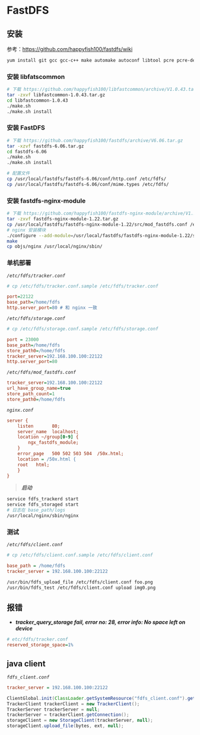 # FastDFS

## 安装

参考：https://github.com/happyfish100/fastdfs/wiki

```bash
yum install git gcc gcc-c++ make automake autoconf libtool pcre pcre-devel zlib zlib-devel openssl-devel wget vim -y
```

### 安装 libfatscommon

```bash
# 下载 https://github.com/happyfish100/libfastcommon/archive/V1.0.43.tar.gz
tar -zxvf libfastcommon-1.0.43.tar.gz
cd libfastcommon-1.0.43
./make.sh
./make.sh install
```

### 安装 FastDFS

```bash
# 下载 https://github.com/happyfish100/fastdfs/archive/V6.06.tar.gz
tar -xzvf fastdfs-6.06.tar.gz
cd fastdfs-6.06
./make.sh
./make.sh install

# 配置文件
cp /usr/local/fastdfs/fastdfs-6.06/conf/http.conf /etc/fdfs/
cp /usr/local/fastdfs/fastdfs-6.06/conf/mime.types /etc/fdfs/
```

### 安装 fastdfs-nginx-module

```bash
# 下载 https://github.com/happyfish100/fastdfs-nginx-module/archive/V1.22.tar.gz
tar -zxvf fastdfs-nginx-module-1.22.tar.gz
cp /usr/local/fastdfs/fastdfs-nginx-module-1.22/src/mod_fastdfs.conf /etc/fdfs/
# nginx 安装模块
./configure --add-module=/usr/local/fastdfs/fastdfs-nginx-module-1.22/src/
make
cp objs/nginx /usr/local/nginx/sbin/
```

### 单机部署

*`/etc/fdfs/tracker.conf`*

```ini
# cp /etc/fdfs/tracker.conf.sample /etc/fdfs/tracker.conf

port=22122
base_path=/home/fdfs
http.server_port=80 # 和 nginx 一致
```

*`/etc/fdfs/storage.conf`*

```ini
# cp /etc/fdfs/storage.conf.sample /etc/fdfs/storage.conf

port = 23000
base_path=/home/fdfs
store_path0=/home/fdfs
tracker_server=192.168.100.100:22122
http.server_port=80
```

*`/etc/fdfs/mod_fastdfs.conf`*

```ini
tracker_server=192.168.100.100:22122
url_have_group_name=true
store_path_count=1
store_path0=/home/fdfs
```

*`nginx.conf`*

```ini
server {
    listen       80;
    server_name  localhost;
    location ~/group[0-9] {
        ngx_fastdfs_module;
    }
    error_page   500 502 503 504  /50x.html;
    location = /50x.html {
    root   html;
    }
}
```

> ***启动***

```bash
service fdfs_trackerd start
service fdfs_storaged start
# 日志在 base_path/logs
/usr/local/nginx/sbin/nginx
```

### 测试

*`/etc/fdfs/client.conf`*

```ini
# cp /etc/fdfs/client.conf.sample /etc/fdfs/client.conf

base_path = /home/fdfs
tracker_server = 192.168.100.100:22122
```

```bash
/usr/bin/fdfs_upload_file /etc/fdfs/client.conf foo.png
/usr/bin/fdfs_test /etc/fdfs/client.conf upload img0.png 
```

## 报错

- ***tracker_query_storage fail, error no: 28, error info: No space left on device***

```ini
# etc/fdfs/tracker.conf
reserved_storage_space=1%
```

## java client

*`fdfs_client.conf`*

```ini
tracker_server = 192.168.100.100:22122
```

```java
ClientGlobal.init(ClassLoader.getSystemResource("fdfs_client.conf").getPath());
TrackerClient trackerClient = new TrackerClient();
TrackerServer trackerServer = null;
trackerServer = trackerClient.getConnection();
storageClient = new StorageClient(trackerServer, null);
storageClient.upload_file(bytes, ext, null);
```

